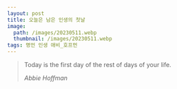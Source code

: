 ```yaml
---
layout: post
title: 오늘은 남은 인생의 첫날
image:
  path: /images/20230511.webp
  thumbnail: /images/20230511.webp
tags: 명언 인생 애비_호프먼
---
```


> Today is the first day of the rest of days of your life.
> 
> <cite>Abbie Hoffman</cite>
